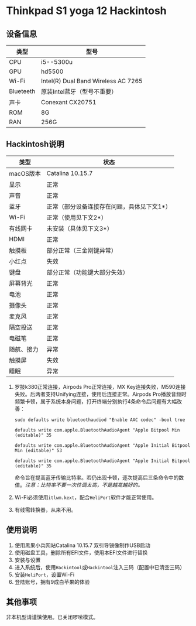 # Thinkpad S1 yoga 12 Hackintosh

## 设备信息

| 类型      | 型号                                |
| --------- | ----------------------------------- |
| CPU       | i5--5300u                           |
| GPU       | hd5500                              |
| Wi-Fi     | Intel(R) Dual Band Wireless AC 7265 |
| Blueteeth | 原装Intel蓝牙（型号不重要）         |
| 声卡      | Conexant CX20751                    |
| ROM       | 8G                                  |
| RAN       | 256G                                |

## Hackintosh说明

| 类型       | 状态                                       |
| ---------- | ------------------------------------------ |
| macOS版本  | Catalina 10.15.7                           |
| 显示       | 正常                                       |
| 声音       | 正常                                       |
| 蓝牙       | 正常（部分设备连接存在问题，具体见下文1*） |
| Wi-Fi      | 正常（使用见下文2*）                       |
| 有线网卡   | 未安装（具体见下文3*）                     |
| HDMI       | 正常                                       |
| 触摸板     | 部分正常（三金刚键异常）                   |
| 小红点     | 失效                                       |
| 键盘       | 部分正常（功能键大部分失效）               |
| 屏幕背光   | 正常                                       |
| 电池       | 正常                                       |
| 摄像头     | 正常                                       |
| 麦克风     | 正常                                       |
| 隔空投送   | 正常                                       |
| 电磁笔     | 正常                                       |
| 随航、接力 | 异常                                       |
| 触摸屏     | 失效                                       |
| 睡眠       | 异常                                       |

1. 罗技k380正常连接，Airpods Pro正常连接，MX Key连接失败，M590连接失败。后两者支持Unifying连接，使用后连接正常。Airpods Pro播放音频时频繁卡顿，属于系统本身问题，打开终端分别执行4条命令后问题有大幅改善：

   `sudo defaults write bluetoothaudiod "Enable AAC codec" -bool true`

   `defaults write com.apple.BluetoothAudioAgent "Apple Bitpool Min (editable)" 35`

   `defaults write com.apple.BluetoothAudioAgent "Apple Initial Bitpool Min (editable)" 53`

   `defaults write com.apple.BluetoothAudioAgent "Apple Initial Bitpool (editable)" 35`

   命令旨在提高蓝牙传输比特率。若仍出现卡顿，逐次提高后三条命令中的数值。*注意：比特率不要一次性调太高，不是越高越好的。*

2. Wi-Fi必须使用`itlwm.kext`，配合`HeliPort`软件才能正常使用。

3. 有线需转换器，从来不用。

## 使用说明

1. 使用黑果小兵网站Catalina 10.15.7 双引导镜像制作USB启动
2. 使用磁盘工具，删除所有EFI文件，使用本EFI文件进行替换
3. 安装与设置
4. 进入系统后，使用`Hackintool`或`Hackintool`注入三码（配置中已清空三码）
5. 安装`HeliPort`，设置Wi-Fi
6. 登陆账号，拥有9成白苹果的体验

## 其他事项

非本机型请谨慎使用。已关闭啰嗦模式。

